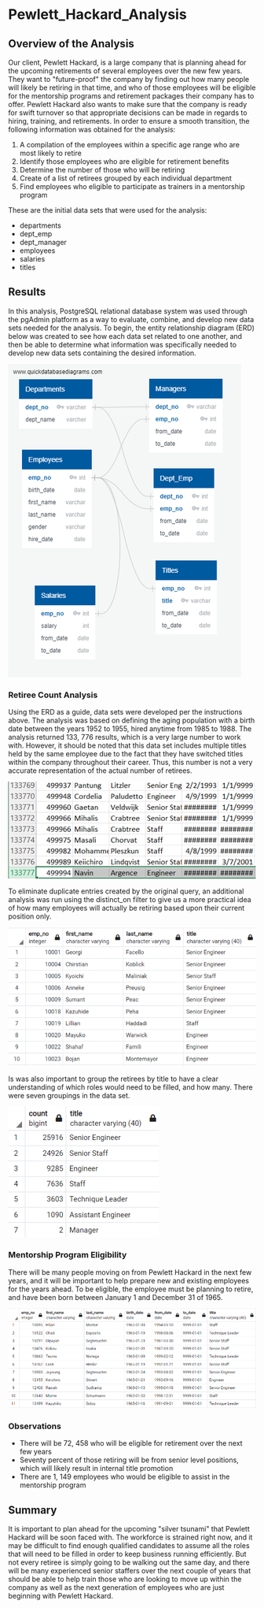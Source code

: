 # Pewlett_Hackard_Analysis
## Overview of the Analysis
Our client, Pewlett Hackard, is a large company that is planning ahead for the upcoming retirements of several employees over the new few years.  They want to "future-proof" the company by finding out how many people will likely be retiring in that time, and who of those employees will be eligible for the mentorship programs and retirement packages their company has to offer.  Pewlett Hackard also wants to make sure that the company is ready for swift turnover so that appropriate decisions can be made in regards to hiring, training, and retirements. In order to ensure a smooth transition, the following information was obtained for the analysis:
1. A compilation of the employees within a specific age range who are most likely to retire
2. Identify those employees who are eligible for retirement benefits
4. Determine the number of those who will be retiring
5. Create of a list of retirees grouped by each individual department
6. Find employees who eligible to participate as trainers in a mentorship program

These are the initial data sets that were used for the analysis:
* departments
* dept_emp
* dept_manager
* employees
* salaries
* titles

## Results
In this analysis, PostgreSQL relational database system was used through the pgAdmin platform as a way to evaluate, combine, and develop new data sets needed for the analysis.  To begin, the entity relationship diagram (ERD) below was created to see how each data set related to one another, and then be able to determine what information was specifically needed to develop new data sets containing the desired information.

![ERD](https://raw.githubusercontent.com/BHCharlton/Pewlett_Hackard_Analysis/main/EmployeeDB.png)

### Retiree Count Analysis
Using the ERD as a guide, data sets were developed per the instructions above. The analysis was based on defining the aging population with a birth date between the years 1952 to 1955, hired anytime from 1985 to 1988. The analysis returned 133, 776 results, which is a very large number to work with.  However, it should be noted that this data set includes multiple titles held by the same employee due to the fact that they have switched titles within the company throughout their career.  Thus, this number is not a very accurate representation of the actual number of retirees.

![unfiltered](https://github.com/BHCharlton/Pewlett_Hackard_Analysis/blob/main/titles_unfiltered.PNG)

To eliminate duplicate entries created by the original query, an additional analysis was run using the distinct_on filter to give us a more practical idea of how many employees will actually be retiring based upon their current position only.

![unique](https://raw.githubusercontent.com/BHCharlton/Pewlett_Hackard_Analysis/main/Unique.PNG)

Is was also important to group the retirees by title to have a clear understanding of which roles would need to be filled, and how many.  There were seven groupings in the data set.

![titles](https://github.com/BHCharlton/Pewlett_Hackard_Analysis/blob/main/retiring_titles.PNG)

### Mentorship Program Eligibility
There will be many people moving on from Pewlett Hackard in the next few years, and it will be important to help prepare new and existing employees for the years ahead.  To be eligible, the employee must be planning to retire, and have been born between January 1 and December 31 of 1965.

![mentors](https://github.com/BHCharlton/Pewlett_Hackard_Analysis/blob/main/Mentors.PNG)


### Observations
* There will be 72, 458 who will be eligible for retirement over the next few years
* Seventy percent of those retiring will be from senior level positions, which will likely result in internal title promotion
* There are 1, 149 employees who would be eligible to assist in the mentorship program

## Summary
It is important to plan ahead for the upcoming "silver tsunami" that Pewlett Hackard will be soon faced with.  The workforce is strained right now, and it may be difficult to find enough qualified candidates to assume all the roles that will need to be filled in order to keep business running efficiently.  But not every retiree is simply going to be walking out the same day, and there will be many experienced senior staffers over the next couple of years that should be able to help train those who are looking to move up within the company as well as the next generation of employees who are just beginning with Pewlett Hackard.
